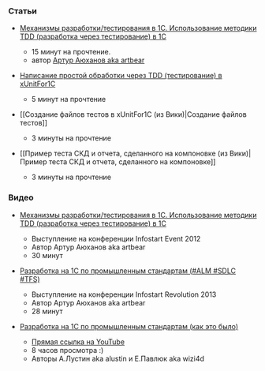 ### Статьи

* [Механизмы разработки/тестирования в 1С. Использование методики TDD (разработка через тестирование) в 1С](http://infostart.ru/public/326820/) 
    * 15 минут на прочтение. 
    * автор [Артур Аюханов aka artbear](https://github.com/artbear)

* [Написание простой обработки через TDD (тестирование) в xUnitFor1C](http://infostart.ru/public/323813/) 
    - 5 минут на прочтение

* [[Создание файлов тестов в xUnitFor1C (из Вики)|Создание файлов тестов]] 
    - 3 минуты на прочтение

* [[Пример теста СКД и отчета, сделанного на компоновке (из Вики)|Пример теста СКД и отчета, сделанного на компоновке]]
    - 3 минуты на прочтение

### Видео

* [Механизмы разработки/тестирования в 1С. Использование методики TDD (разработка через тестирование) в 1С](http://www.youtube.com/watch?v=G0ki2deu0ow)
    * Выступление на конференции Infostart Event 2012
    *  Автор Артур Аюханов aka artbear
    - 30 минут

* [Разработка на 1С по промышленным стандартам (#ALM #SDLC #TFS)](http://www.youtube.com/watch?v=jvfJXSDSEoc)
    * Выступление на конференции Infostart Revolution 2013
    *  Автор Артур Аюханов aka artbear
    - 28 минут

* [Разработка на 1С по промышленным стандартам (как это было)](http://infostart.ru/public/328695/) 
    * [Прямая ссылка на YouTube](http://www.youtube.com/watch?v=D8qZVTWWUGQ&feature=youtu.be&list=PL2zlgf113YhH0FKguKTuwVOjh5t3XnPs5)
    - 8 часов просмотра :) 
    - Авторы А.Лустин aka alustin и Е.Павлюк aka wizi4d